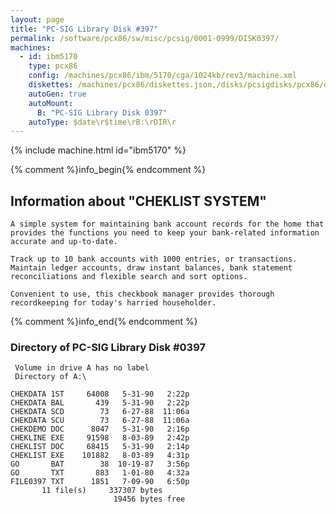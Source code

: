 ```yaml
---
layout: page
title: "PC-SIG Library Disk #397"
permalink: /software/pcx86/sw/misc/pcsig/0001-0999/DISK0397/
machines:
  - id: ibm5170
    type: pcx86
    config: /machines/pcx86/ibm/5170/cga/1024kb/rev3/machine.xml
    diskettes: /machines/pcx86/diskettes.json,/disks/pcsigdisks/pcx86/diskettes.json
    autoGen: true
    autoMount:
      B: "PC-SIG Library Disk 0397"
    autoType: $date\r$time\rB:\rDIR\r
---
```


{% include machine.html id="ibm5170" %}

{% comment %}info_begin{% endcomment %}

## Information about "CHEKLIST SYSTEM"

    A simple system for maintaining bank account records for the home that
    provides the functions you need to keep your bank-related information
    accurate and up-to-date.
    
    Track up to 10 bank accounts with 1000 entries, or transactions.
    Maintain ledger accounts, draw instant balances, bank statement
    reconciliations and flexible search and sort options.
    
    Convenient to use, this checkbook manager provides thorough
    recordkeeping for today's harried householder.
{% comment %}info_end{% endcomment %}


### Directory of PC-SIG Library Disk #0397

     Volume in drive A has no label
     Directory of A:\

    CHEKDATA 1ST     64008   5-31-90   2:22p
    CHEKDATA BAL       439   5-31-90   2:22p
    CHEKDATA SCD        73   6-27-88  11:06a
    CHEKDATA SCU        73   6-27-88  11:06a
    CHEKDEMO DOC      8047   5-31-90   2:16p
    CHEKLINE EXE     91598   8-03-89   2:42p
    CHEKLIST DOC     68415   5-31-90   2:14p
    CHEKLIST EXE    101882   8-03-89   4:31p
    GO       BAT        38  10-19-87   3:56p
    GO       TXT       883   1-01-80   4:32a
    FILE0397 TXT      1851   7-09-90   6:50p
           11 file(s)     337307 bytes
                           19456 bytes free
